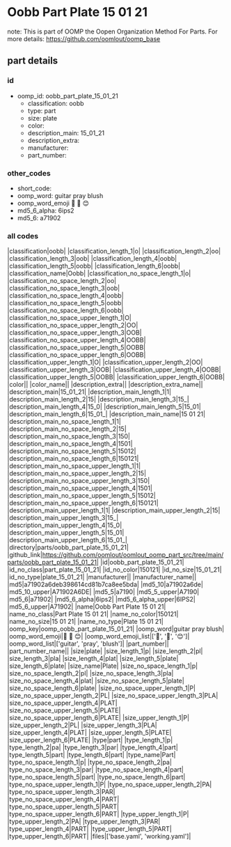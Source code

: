 # Oobb Part Plate 15 01 21  

note: This is part of OOMP the Oopen Organization Method For Parts. For more details: https://github.com/oomlout/oomp_base

##  part details





### id
* oomp_id: oobb_part_plate_15_01_21
  * classification: oobb
  * type: part
  * size: plate
  * color: 
  * description_main: 15_01_21
  * description_extra: 
  * manufacturer: 
  * part_number: 

### other_codes
* short_code: 
* oomp_word: guitar pray blush
* oomp_word_emoji :guitar: :pray: :blush:
* md5_6_alpha: 6ips2
* md5_6: a71902

### all codes 
|classification|oobb|
|classification_length_1|o|
|classification_length_2|oo|
|classification_length_3|oob|
|classification_length_4|oobb|
|classification_length_5|oobb|
|classification_length_6|oobb|
|classification_name|Oobb|
|classification_no_space_length_1|o|
|classification_no_space_length_2|oo|
|classification_no_space_length_3|oob|
|classification_no_space_length_4|oobb|
|classification_no_space_length_5|oobb|
|classification_no_space_length_6|oobb|
|classification_no_space_upper_length_1|O|
|classification_no_space_upper_length_2|OO|
|classification_no_space_upper_length_3|OOB|
|classification_no_space_upper_length_4|OOBB|
|classification_no_space_upper_length_5|OOBB|
|classification_no_space_upper_length_6|OOBB|
|classification_upper_length_1|O|
|classification_upper_length_2|OO|
|classification_upper_length_3|OOB|
|classification_upper_length_4|OOBB|
|classification_upper_length_5|OOBB|
|classification_upper_length_6|OOBB|
|color||
|color_name||
|description_extra||
|description_extra_name||
|description_main|15_01_21|
|description_main_length_1|1|
|description_main_length_2|15|
|description_main_length_3|15_|
|description_main_length_4|15_0|
|description_main_length_5|15_01|
|description_main_length_6|15_01_|
|description_main_name|15 01 21|
|description_main_no_space_length_1|1|
|description_main_no_space_length_2|15|
|description_main_no_space_length_3|150|
|description_main_no_space_length_4|1501|
|description_main_no_space_length_5|15012|
|description_main_no_space_length_6|150121|
|description_main_no_space_upper_length_1|1|
|description_main_no_space_upper_length_2|15|
|description_main_no_space_upper_length_3|150|
|description_main_no_space_upper_length_4|1501|
|description_main_no_space_upper_length_5|15012|
|description_main_no_space_upper_length_6|150121|
|description_main_upper_length_1|1|
|description_main_upper_length_2|15|
|description_main_upper_length_3|15_|
|description_main_upper_length_4|15_0|
|description_main_upper_length_5|15_01|
|description_main_upper_length_6|15_01_|
|directory|parts/oobb_part_plate_15_01_21|
|github_link|https://github.com/oomlout/oomlout_oomp_part_src/tree/main/parts/oobb_part_plate_15_01_21|
|id|oobb_part_plate_15_01_21|
|id_no_class|part_plate_15_01_21|
|id_no_color|150121|
|id_no_size|15_01_21|
|id_no_type|plate_15_01_21|
|manufacturer||
|manufacturer_name||
|md5|a71902a6deb398614cd81b7ca8ee5bda|
|md5_10|a71902a6de|
|md5_10_upper|A71902A6DE|
|md5_5|a7190|
|md5_5_upper|A7190|
|md5_6|a71902|
|md5_6_alpha|6ips2|
|md5_6_alpha_upper|6IPS2|
|md5_6_upper|A71902|
|name|Oobb Part Plate 15 01 21|
|name_no_class|Part Plate 15 01 21|
|name_no_color|150121|
|name_no_size|15 01 21|
|name_no_type|Plate 15 01 21|
|oomp_key|oomp_oobb_part_plate_15_01_21|
|oomp_word|guitar pray blush|
|oomp_word_emoji|:guitar: :pray: :blush:|
|oomp_word_emoji_list|[':guitar:', ':pray:', ':blush:']|
|oomp_word_list|['guitar', 'pray', 'blush']|
|part_number||
|part_number_name||
|size|plate|
|size_length_1|p|
|size_length_2|pl|
|size_length_3|pla|
|size_length_4|plat|
|size_length_5|plate|
|size_length_6|plate|
|size_name|Plate|
|size_no_space_length_1|p|
|size_no_space_length_2|pl|
|size_no_space_length_3|pla|
|size_no_space_length_4|plat|
|size_no_space_length_5|plate|
|size_no_space_length_6|plate|
|size_no_space_upper_length_1|P|
|size_no_space_upper_length_2|PL|
|size_no_space_upper_length_3|PLA|
|size_no_space_upper_length_4|PLAT|
|size_no_space_upper_length_5|PLATE|
|size_no_space_upper_length_6|PLATE|
|size_upper_length_1|P|
|size_upper_length_2|PL|
|size_upper_length_3|PLA|
|size_upper_length_4|PLAT|
|size_upper_length_5|PLATE|
|size_upper_length_6|PLATE|
|type|part|
|type_length_1|p|
|type_length_2|pa|
|type_length_3|par|
|type_length_4|part|
|type_length_5|part|
|type_length_6|part|
|type_name|Part|
|type_no_space_length_1|p|
|type_no_space_length_2|pa|
|type_no_space_length_3|par|
|type_no_space_length_4|part|
|type_no_space_length_5|part|
|type_no_space_length_6|part|
|type_no_space_upper_length_1|P|
|type_no_space_upper_length_2|PA|
|type_no_space_upper_length_3|PAR|
|type_no_space_upper_length_4|PART|
|type_no_space_upper_length_5|PART|
|type_no_space_upper_length_6|PART|
|type_upper_length_1|P|
|type_upper_length_2|PA|
|type_upper_length_3|PAR|
|type_upper_length_4|PART|
|type_upper_length_5|PART|
|type_upper_length_6|PART|
|files|['base.yaml', 'working.yaml']|
